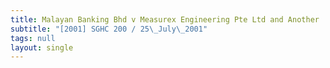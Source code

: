 ```yaml
---
title: Malayan Banking Bhd v Measurex Engineering Pte Ltd and Another
subtitle: "[2001] SGHC 200 / 25\_July\_2001"
tags: null
layout: single
---
```


